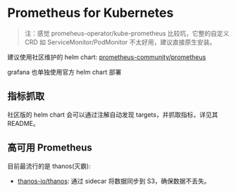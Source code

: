 # Prometheus for Kubernetes

>注：感觉 promeheus-operator/kube-prometheus 比较坑，它整的自定义 CRD 如 ServiceMonitor/PodMonitor 不太好用，建议直接原生安装。

建议使用社区维护的 helm chart: [prometheus-community/prometheus](https://github.com/prometheus-community/helm-charts/blob/main/charts/prometheus/README.md#scraping-pod-metrics-via-annotations)

grafana 也单独使用官方 helm chart 部署

## 指标抓取

社区版的 helm chart 会可以通过注解自动发现 targets，并抓取指标，详见其 README。


## 高可用 Prometheus

目前最流行的是 thanos(灭霸):

- [thanos-io/thanos](https://github.com/thanos-io/thanos): 通过 sidecar 将数据同步到 S3，确保数据不丢失。

